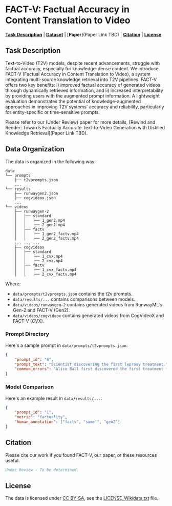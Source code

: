 # FACT-V: Factual Accuracy in Content Translation to Video

[**Task Description**](#task-description) |
[**Dataset**](#data-organization) |
[**Paper**](Paper Link TBD) |
[**Citation**](#citation) |
[**License**](#license)

## Task Description

Text-to-Video (T2V) models, despite recent advancements, struggle with factual accuracy, especially for knowledge-dense content. We introduce FACT-V (Factual Accuracy in Content Translation to Video), a system integrating multi-source knowledge retrieval into T2V pipelines. FACT-V offers two key benefits: i) improved factual accuracy of generated videos through dynamically retrieved information, and ii) increased interpretability by providing users with the augmented prompt information. A lightweight evaluation demonstrates the potential of knowledge-augmented approaches in improving T2V systems' accuracy and reliability, particularly for entity-specific or time-sensitive prompts.

Please refer to our (Under Review) paper for more details, [Rewind and Render: Towards Factually Accurate Text-to-Video Generation with Distilled Knowledge Retrieval](Paper Link TBD). 

## Data Organization
The data is organized in the following way:

```
data
└── prompts
    ├── t2vprompts.json
    ... 
└── results
    ├── runwaygen2.json
    ├── cogvideox.json
    ... 
└── videos
    ├── runwaygen-2
    │   ├── standard
    │   │   ├── 1_gen2.mp4
    │   │   ├── 2_gen2.mp4
    │   ├── factv
    │   │   ├── 1_gen2_factv.mp4
    │   │   ├── 2_gen2_factv.mp4
    ... ... ...
    ├── cogvideox
    │   ├── standard
    │   │   ├── 1_cvx.mp4
    │   │   ├── 2_cvx.mp4
    │   ├── factv
    │   │   ├── 1_cvx_factv.mp4
    │   │   ├── 2_cvx_factv.mp4
```

Where:
* `data/prompts/t2vprompts.json` contains the t2v prompts.
* `data/results/...` contains comparisons between models. 
* `data/videos/runwaygen-2` contains generated videos from RunwayML's Gen-2 and FACT-V (Gen2).
* `data/videos/cogvideox` contains generated videos from CogVideoX and FACT-V (CVX).

### Prompt Directory
Here's a sample prompt in `data/prompts/t2vprompts.json`:

```json
{
    "prompt_id": "6",
    "prompt_text": "Scientist discovering the first leprosy treatment.",
    "common_errors": "Alice Ball first discovered the first treatment for leprosy. She was a black female scientist."
}
```

### Model Comparison
Here's an example result in `data/results/...`:

```json
{
    "prompt_id": "1",
    "metric": "factuality",
    "human_annotation": ["factv", "same'", "gen2"]
}
```

## Citation
Please cite our work if you found FACT-V, our paper, or these resources useful.

```bibtex
Under Review - To be determined.
```

## License
The data is licensed under [CC BY-SA](https://creativecommons.org/licenses/by-sa/4.0/deed.en), see the [LICENSE_Wikidata.txt](LICENSE_Wikidata.txt) file.

